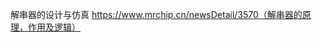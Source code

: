 解串器的设计与仿真
https://www.mrchip.cn/newsDetail/3570（解串器的原理，作用及逻辑）
![]()
![]()
![]()
![]()
![]()
![]()
![]()
![]()
![]()
![]()
